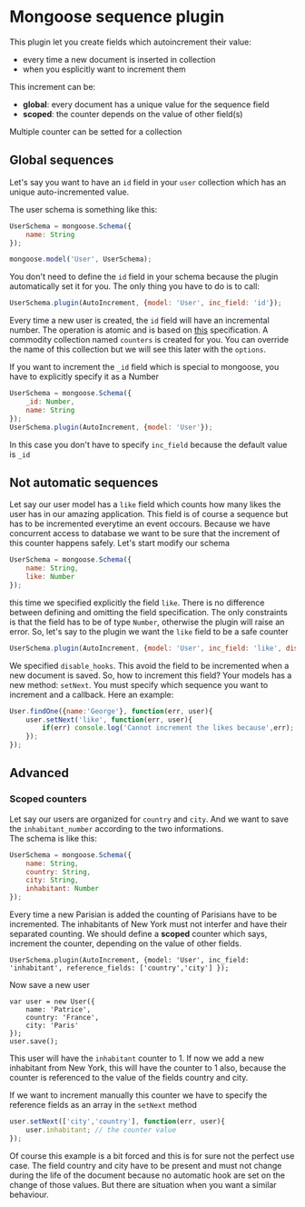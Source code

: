 # Mongoose sequence plugin

This plugin let you create fields which autoincrement their value:  
- every time a new document is inserted in collection
- when you esplicitly want to increment them

This increment can be:  
- __global__: every document has a unique value for the sequence field
- __scoped__: the counter depends on the value of other field(s)

Multiple counter can be setted for a collection

## Global sequences

Let's say you want to have an `id` field in your `user` collection which has an unique auto-incremented value.

The user schema is something like this:

```javascript
UserSchema = mongoose.Schema({
    name: String
});

mongoose.model('User', UserSchema);
```

You don't need to define the `id` field in your schema because the plugin automatically set it for you. The only thing you have to do is to call:

```javascript
UserSchema.plugin(AutoIncrement, {model: 'User', inc_field: 'id'});
```

Every time a new user is created, the `id` field will have an incremental number. The operation is atomic and is based on [this](http://docs.mongodb.org/manual/tutorial/create-an-auto-incrementing-field/) specification.
A commodity collection named `counters` is created for you. You can override the name of this collection but we will see this later with the `options`.

If you want to increment the `_id` field which is special to mongoose, you have to explicitly specify it as a Number

```javascript
UserSchema = mongoose.Schema({
    _id: Number,
    name: String
});
UserSchema.plugin(AutoIncrement, {model: 'User'});
```

In this case you don't have to specify `inc_field` because the default value is `_id`

## Not automatic sequences 

Let say our user model has a `like` field which counts how many likes the user has in our amazing application. This field is of course a sequence but has to be incremented everytime an event occours. Because we have concurrent access to database we want to be sure that the increment of this counter happens safely.
Let's start modify our schema

```javascript
UserSchema = mongoose.Schema({
    name: String,
    like: Number
});
```

this time we specified explicitly the field `like`. There is no difference between defining and omitting the field specification. The only constraints is that the field has to be of type `Number`, otherwise the plugin will raise an error.
So, let's say to the plugin we want the `like` field to be a safe counter

```javascript
UserSchema.plugin(AutoIncrement, {model: 'User', inc_field: 'like', disable_hooks: true});
```

We specified `disable_hooks`. This avoid the field to be incremented when a new document is saved. So, how to increment this field? Your models has a new method: `setNext`. You must specify which sequence you want to increment and a callback. Here an example:

```javascript
User.findOne({name:'George'}, function(err, user){
    user.setNext('like', function(err, user){
        if(err) console.log('Cannot increment the likes because',err);
    });
});
```

## Advanced

### Scoped counters

Let say our users are organized for `country` and `city`. And we want to save the `inhabitant_number` according to the two informations.  
The schema is like this:

```javascript
UserSchema = mongoose.Schema({
    name: String,
    country: String,
    city: String,
    inhabitant: Number
});
```

Every time a new Parisian is added the counting of Parisians have to be incremented. The inhabitants of New York must not interfer and have their separated counting. We should define a __scoped__ counter which says, increment the counter, depending on the value of other fields.

```
UserSchema.plugin(AutoIncrement, {model: 'User', inc_field: 'inhabitant', reference_fields: ['country','city'] });
```

Now save a new user
```
var user = new User({
    name: 'Patrice',
    country: 'France',
    city: 'Paris'
});
user.save();
```

This user will have the `inhabitant` counter to 1.
If now we add a new inhabitant from New York, this will have the counter to 1 also, because the counter is referenced to the value of the fields country and city.

If we want to increment manually this counter we have to specify the reference fields as an array in the `setNext` method

```javascript
user.setNext(['city','country'], function(err, user){
    user.inhabitant; // the counter value
});
```

Of course this example is a bit forced and this is for sure not the perfect use case. The field country and city have to be present and must not change during the life of the document because no automatic hook are set on the change of those values. But there are situation when you want a similar behaviour.

